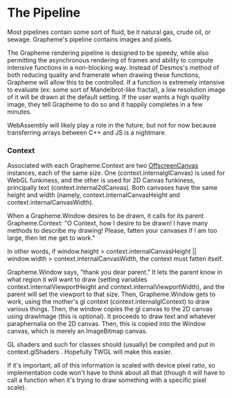 # The Pipeline

Most pipelines contain some sort of fluid, be it natural gas, crude oil, or sewage. Grapheme's pipeline contains images and pixels.

The Grapheme rendering pipeline is designed to be speedy, while also permitting the asynchronous rendering of frames and ability to compute intensive functions in a non-blocking way. Instead of Desmos's method of both reducing quality and framerate when drawing these functions, Grapheme will allow this to be controlled. If a function is extremely intensive to evaluate (ex: some sort of Mandelbrot-like fractal), a low resolution image of it will be drawn at the default setting. If the user wants a high quality image, they tell Grapheme to do so and it happily completes in a few minutes.

WebAssembly will likely play a role in the future, but not for now because transferring arrays between C++ and JS is a nightmare.

### Context

Associated with each Grapheme.Context are two [OffscreenCanvas](https://developer.mozilla.org/en-US/docs/Web/API/OffscreenCanvas) instances, each of the same size. One (context.internalglCanvas) is used for WebGL funkiness, and the other is used for 2D Canvas funkiness, principally text (context.internal2dCanvas). Both canvases have the same height and width (namely, context.internalCanvasHeight and context.internalCanvasWidth).

When a Grapheme.Window desires to be drawn, it calls for its parent Grapheme.Context: "O Context, how I desire to be drawn! I have many methods to describe my drawing! Please, fatten your canvases if I am too large, then let me get to work."

In other words, if window.height > context.internalCanvasHeight || window.width > context.internalCanvasWidth, the context must fatten itself.

Grapheme.Window says, "thank you dear parent." It lets the parent know in what region it will want to draw (setting variables context.internalViewportHeight and context.internalViewportWidth), and the parent will set the viewport to that size. Then, Grapheme.Window gets to work, using the mother's gl context (context.internalglContext) to draw various things. Then, the window copies the gl canvas to the 2D canvas using drawImage (this is optional). It proceeds to draw text and whatever paraphernalia on the 2D canvas. Then, this is copied into the Window canvas, which is merely an ImageBitmap canvas.

GL shaders and such for classes should (usually) be compiled and put in context.glShaders . Hopefully TWGL will make this easier.

If it's important, all of this information is scaled with device pixel ratio, so implementation code won't have to think about all that (though it will have to call a function when it's trying to draw something with a specific pixel scale).
